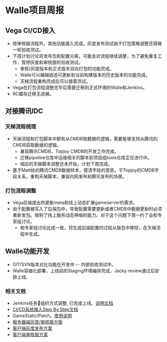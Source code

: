 # Walle项目周报

## Vega CI/CD接入

* 除审核服流程外，其他功能接入完成。灰度发布测试由于打包策略调整还得做一轮验收测试。
* 下周计划讨论将发布包和配置分离，可能会对流程继续调整，为了避免重复工作，暂停灰度和审核服的验收测试。
  * 审核/灰度版本和正式版本双向打包的功能完成。
  * Walle可以编辑挑选可更新到当前构建版本的历史版本的功能完成。
  * 天梯流程重构完成后可以接着测试。
* Vega在打包流程调整完毕后需要迁移到正式环境的Walle和Jenkins。
* RC缓存迁移无进展。

## 对接腾讯IDC

### 天梯流程梳理

* 天梯流程和打包脚本中都有从CMDB取数据的逻辑，需要能够支持从腾讯的CMDB获取数据的逻辑。
  * 兼容腾讯CMDB，Topjoy CMDB的开发工作完成。
  * 迁移pipeline仓库中运维相关的脚本到项目组tools仓库正在进行中。
  * 相应的天梯脚本调整还未开始，计划下周完成。
* 基于Matt给的腾讯CMDB数据样本，摸清字段的意思，于Topjoy的CMDB字段关系，重构天梯脚本，兼容内网发布和腾讯发布的场景。

### 打包流程调整

* Vega后端提出热更新meta和线上动态扩展gameserver的需求。
* 由于配置被写入了后端包中，导致配置需要更新或者CMDB中数据更新时必须重新发包。限制了线上服务动态伸缩的能力。对于这个问题下周一约了会和专家组讨论。
  * 和专家组讨论达成一致，将生成后端配置的过程从版包中移除，在天梯流程中生成。

## Walle功能开发

* GIT/SVN版本对比功能在开发中 -- 内部验收测试中。
* Walle容器化部署，上线前的Staging环境编排完成，Jacky review通过后安排上线。

### 相关文档

* Jenkins任务组织方式调整, 已完成上线。[说明文档](https://git.youle.game/TC/TSD/DevOps/dune/wikis/jenkins_authorization)
* [CI/CD系统接入Step By Step文档](https://git.youle.game/TC/TSD/DevOps/dune/wikis/integrate_walle_step_by_step)
* GameStatic/Patch。[使用说明](https://git.youle.game/TC/TSD/DevOps/dune/wikis/Release-Note-v0.1.2)
* [服务器端灰度/审核服方案](https://git.youle.game/TC/TSD/DevOps/dune/wikis/%E5%90%8E%E7%AB%AF%E6%96%87%E6%A1%A3/appstore_review_and_gray)
* [客户端灰度发布方案](https://git.youle.game/TC/TSD/DevOps/dune/wikis/%E5%89%8D%E7%AB%AF%E6%96%87%E6%A1%A3/gray-server)
* [客户端审核服方案](https://git.youle.game/TC/TSD/DevOps/dune/wikis/%E5%89%8D%E7%AB%AF%E6%96%87%E6%A1%A3/apple-review-version)